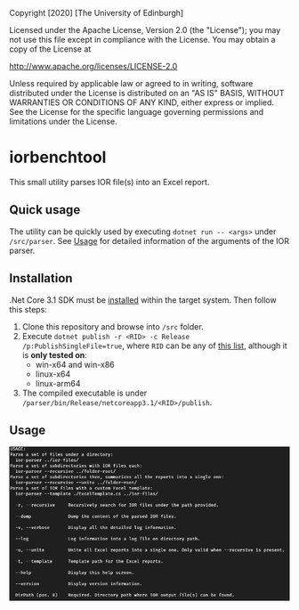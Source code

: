 Copyright [2020] [The University of Edinburgh]

Licensed under the Apache License, Version 2.0 (the "License");
you may not use this file except in compliance with the License.
You may obtain a copy of the License at

   http://www.apache.org/licenses/LICENSE-2.0

Unless required by applicable law or agreed to in writing, software
distributed under the License is distributed on an "AS IS" BASIS,
WITHOUT WARRANTIES OR CONDITIONS OF ANY KIND, either express or implied.
See the License for the specific language governing permissions and
limitations under the License.


# iorbenchtool
This small utility parses IOR file(s) into an Excel report.

## Quick usage
The utility can be quickly used by executing `dotnet run -- <args>` under `/src/parser`. See [Usage](#Usage) for detailed information of the arguments of the IOR parser.

## Installation
.Net Core 3.1 SDK must be [installed](https://dotnet.microsoft.com/download/dotnet-core) within the target system. Then follow this steps:
1. Clone this repository and browse into `/src` folder.
1. Execute `dotnet publish -r <RID> -c Release /p:PublishSingleFile=true`, where `RID` can be any of [this list](https://docs.microsoft.com/en-us/dotnet/core/rid-catalog#windows-rids), although it is **only tested on**:
   + win-x64 and win-x86
   + linux-x64
   + linux-arm64
1. The compiled executable is under `/parser/bin/Release/netcoreapp3.1/<RID>/publish`.

## Usage
![Usage](img/usage.png)